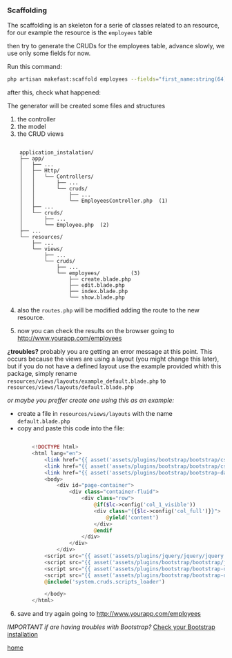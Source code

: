 ### Scaffolding ###


The scaffolding is an skeleton for a serie of classes related to an resource, for our example the resource is the `employees` table

then try to generate the CRUDs for the employees table, advance slowly, we use only some fields for now.

Run this command:

```bash
php artisan makefast:scaffold employees --fields="first_name:string(64), last_name:string(64), gender:string(1)"
```


after this, check what happened:


The generator will be created some files and structures
1. the controller
2. the model
3. the CRUD views

```

	application_instalation/	
	├── app/
	│	├── ...											
	│	├── Http/
	│	│	└── Controllers/
	│	│	    ├── ...
	│	│		└── cruds/
	│	│			├── ...
	│	│	   	  	└── EmployeesController.php  (1)
	│	├── ...
	│	└── cruds/
	│		├── ...
	│	  	└── Employee.php  (2)
	├── ...
	└── resources/
		├── ...
		└── views/					
			├── ...		
			└── cruds/
				├── ...
				└── employees/			(3)			
					├── create.blade.php 
					├── edit.blade.php 
					├── index.blade.php 
					└── show.blade.php 

```

4. also the `routes.php` will be modified adding the route to the new resource.


5. now you can check the results on the browser going to http://www.yourapp.com/employees  

**¿troubles?**
probably you are getting an error message at this point.
This occurs because the views are using a layout (you might change this later), but if you do not have a defined layout 
use the example provided whith this package, simply rename `resources/views/layouts/example_default.blade.php` to `resources/views/layouts/default.blade.php`

*or maybe you preffer create one using this as an example:*

* create a file in `resources/views/layouts` with the name `default.blade.php`
* copy and paste this code into the file:

```php

		<!DOCTYPE html>
		<html lang="en">
			<link href="{{ asset('assets/plugins/bootstrap/bootstrap/css/bootstrap.min.css') }}" rel="stylesheet" />
			<link href="{{ asset('assets/plugins/bootstrap/bootstrap/css/bootstrap-theme.min.css') }}" rel="stylesheet"> 
			<link href="{{ asset('assets/plugins/bootstrap/bootstrap-datepicker/dist/css/bootstrap-datepicker3.css') }}" rel="stylesheet" />
		    <body>		
				<div id="page-container">
					<div class="container-fluid">
						<div class="row">
						  	@if($lc->config('col_1_visible'))
						  	<div class="{{$lc->config('col_full')}}">
								@yield('content')
							</div> 
							@endif		
						</div>
					</div>			
				</div>
			<script src="{{ asset('assets/plugins/jquery/jquery/jquery.min.js') }}"></script>
			<script src="{{ asset('assets/plugins/bootstrap/bootstrap/js/bootstrap.min.js') }}"></script>
			<script src="{{ asset('assets/plugins/bootstrap/bootstrap-datepicker/js/bootstrap-datepicker.js') }}"></script>
			<script src="{{ asset('assets/plugins/bootstrap/bootstrap-datepicker/js/locales/bootstrap-datepicker.es.js') }}"></script>
			@include('system.cruds.scripts_loader') 

			</body>	
		</html>
```

6. save and try again going to http://www.yourapp.com/employees  

*IMPORTANT if are having troubles with Bootstrap?* [Check your Bootstrap installation](doc/checkbootstrap.md)  



[home](../readme.md)